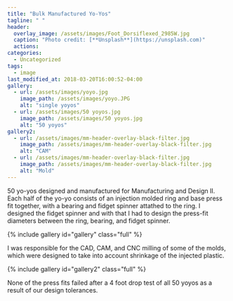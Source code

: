 ```yaml
---
title: "Bulk Manufactured Yo-Yos"
tagline: " "
header:
  overlay_image: /assets/images/Foot_Dorsiflexed_2985W.jpg
  caption: "Photo credit: [**Unsplash**](https://unsplash.com)"
  actions:
categories:
  - Uncategorized
tags:
  - image
last_modified_at: 2018-03-20T16:00:52-04:00
gallery:
  - url: /assets/images/yoyo.jpg
    image_path: /assets/images/yoyo.JPG
    alt: "single yoyos"
  - url: /assets/images/50 yoyos.jpg
    image_path: /assets/images/50 yoyos.jpg
    alt: "50 yoyos"
gallery2:
  - url: /assets/images/mm-header-overlay-black-filter.jpg
    image_path: /assets/images/mm-header-overlay-black-filter.jpg
    alt: "CAM"
  - url: /assets/images/mm-header-overlay-black-filter.jpg
    image_path: /assets/images/mm-header-overlay-black-filter.jpg
    alt: "Mold" 
---
```


50 yo-yos designed and manufactured for Manufacturing and Design II. Each half of the yo-yo consists of an injection molded ring and base press fit together, with a bearing and fidget spinner attathed to the ring. I designed the fidget spinner and with that I had to design the press-fit diameters between the ring, bearing, and fidget spinner.

{% include gallery id="gallery" class="full" %}

I was responsible for the CAD, CAM, and CNC milling of some of the molds, which were designed to take into account shrinkage of the injected plastic.

{% include gallery id="gallery2" class="full" %}

None of the press fits failed after a 4 foot drop test of all 50 yoyos as a result of our design tolerances.



